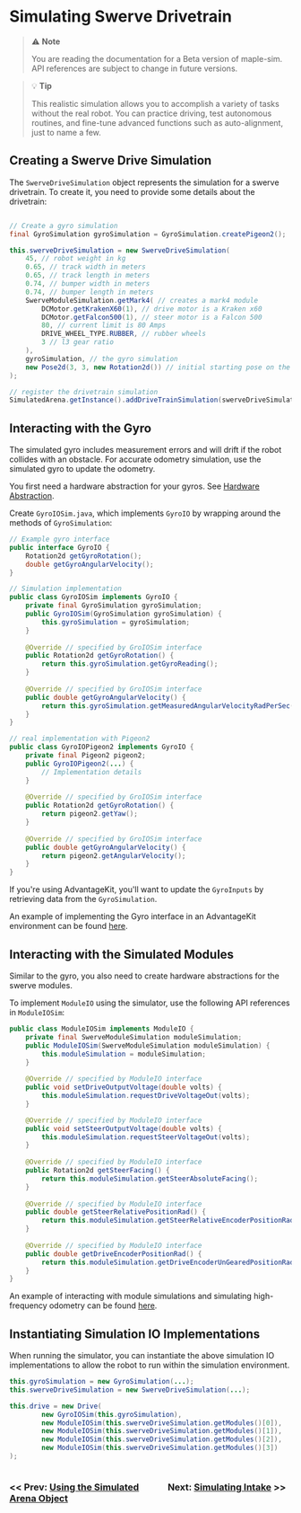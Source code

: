 # Simulating Swerve Drivetrain

> ⚠️ **Note**
>
> You are reading the documentation for a Beta version of maple-sim. API references are subject to change in future versions.

> 💡 **Tip**
> 
> This realistic simulation allows you to accomplish a variety of tasks without the real robot. You can practice driving, test autonomous routines, and fine-tune advanced functions such as auto-alignment, just to name a few.



## Creating a Swerve Drive Simulation

The `SwerveDriveSimulation` object represents the simulation for a swerve drivetrain. To create it, you need to provide some details about the drivetrain:

```java

// Create a gyro simulation
final GyroSimulation gyroSimulation = GyroSimulation.createPigeon2();

this.swerveDriveSimulation = new SwerveDriveSimulation(
    45, // robot weight in kg
    0.65, // track width in meters
    0.65, // track length in meters 
    0.74, // bumper width in meters
    0.74, // bumper length in meters
    SwerveModuleSimulation.getMark4( // creates a mark4 module
        DCMotor.getKrakenX60(1), // drive motor is a Kraken x60
        DCMotor.getFalcon500(1), // steer motor is a Falcon 500
        80, // current limit is 80 Amps
        DRIVE_WHEEL_TYPE.RUBBER, // rubber wheels
        3 // l3 gear ratio
    ),
    gyroSimulation, // the gyro simulation
    new Pose2d(3, 3, new Rotation2d()) // initial starting pose on the field
);

// register the drivetrain simulation
SimulatedArena.getInstance().addDriveTrainSimulation(swerveDriveSimulation); 
```


## Interacting with the Gyro
The simulated gyro includes measurement errors and will drift if the robot collides with an obstacle. For accurate odometry simulation, use the simulated gyro to update the odometry.

You first need a hardware abstraction for your gyros. See [Hardware Abstraction](./1_HARDWARE_ABSTRACTIONS.md).

Create `GyroIOSim.java`, which implements `GyroIO` by wrapping around the methods of `GyroSimulation`:

```java
// Example gyro interface
public interface GyroIO {
    Rotation2d getGyroRotation();
    double getGyroAngularVelocity();
}
```

```java
// Simulation implementation
public class GyroIOSim implements GyroIO {
    private final GyroSimulation gyroSimulation;
    public GyroIOSim(GyroSimulation gyroSimulation) {
        this.gyroSimulation = gyroSimulation;
    }
    
    @Override // specified by GroIOSim interface
    public Rotation2d getGyroRotation() {
        return this.gyroSimulation.getGyroReading();
    }
    
    @Override // specified by GroIOSim interface
    public double getGyroAngularVelocity() {
        return this.gyroSimulation.getMeasuredAngularVelocityRadPerSec();
    }
}
```

```java
// real implementation with Pigeon2
public class GyroIOPigeon2 implements GyroIO {
    private final Pigeon2 pigeon2;
    public GyroIOPigeon2(...) {
        // Implementation details
    }
    
    @Override // specified by GroIOSim interface
    public Rotation2d getGyroRotation() {
        return pigeon2.getYaw();
    }
    
    @Override // specified by GroIOSim interface
    public double getGyroAngularVelocity() {
        return pigeon2.getAngularVelocity();
    }
}
```

If you're using AdvantageKit, you'll want to update the `GyroInputs` by retrieving data from the `GyroSimulation`.

An example of implementing the Gyro interface in an AdvantageKit environment can be found [here](https://github.com/Shenzhen-Robotics-Alliance/maple-sim/blob/main/templates/AdvantageKit_AdvancedSwerveDriveProject/src/main/java/frc/robot/subsystems/drive/GyroIOSim.java).

## Interacting with the Simulated Modules

Similar to the gyro, you also need to create hardware abstractions for the swerve modules.

To implement `ModuleIO` using the simulator, use the following API references in `ModuleIOSim`:

```java
public class ModuleIOSim implements ModuleIO {
    private final SwerveModuleSimulation moduleSimulation;
    public ModuleIOSim(SwerveModuleSimulation moduleSimulation) {
        this.moduleSimulation = moduleSimulation;
    }
    
    @Override // specified by ModuleIO interface
    public void setDriveOutputVoltage(double volts) {
        this.moduleSimulation.requestDriveVoltageOut(volts);
    }

    @Override // specified by ModuleIO interface
    public void setSteerOutputVoltage(double volts) {
        this.moduleSimulation.requestSteerVoltageOut(volts);
    }
    
    @Override // specified by ModuleIO interface
    public Rotation2d getSteerFacing() {
        return this.moduleSimulation.getSteerAbsoluteFacing();
    }
    
    @Override // specified by ModuleIO interface
    public double getSteerRelativePositionRad() {
        return this.moduleSimulation.getSteerRelativeEncoderPositionRad();
    }
    
    @Override // specified by ModuleIO interface
    public double getDriveEncoderPositionRad() {
        return this.moduleSimulation.getDriveEncoderUnGearedPositionRad();
    }
}
```

An example of interacting with module simulations and simulating high-frequency odometry can be found [here](https://github.com/Shenzhen-Robotics-Alliance/maple-sim/blob/main/templates/AdvantageKit_AdvancedSwerveDriveProject/src/main/java/frc/robot/subsystems/drive/ModuleIOSim.java).

## Instantiating Simulation IO Implementations

When running the simulator, you can instantiate the above simulation IO implementations to allow the robot to run within the simulation environment.

```java
this.gyroSimulation = new GyroSimulation(...);
this.swerveDriveSimulation = new SwerveDriveSimulation(...);

this.drive = new Drive(
        new GyroIOSim(this.gyroSimulation),
        new ModuleIOSim(this.swerveDriveSimulation.getModules()[0]),
        new ModuleIOSim(this.swerveDriveSimulation.getModules()[1]),
        new ModuleIOSim(this.swerveDriveSimulation.getModules()[2]),
        new ModuleIOSim(this.swerveDriveSimulation.getModules()[3])
);
```

<div style="display:flex">
    <h3 style="width:49%"><< Prev: <a href="./3_USING_THE_SIMULATED_ARENA.md">Using the Simulated Arena Object</a></h3>
    <h3 style="width:49%" align="right">Next: <a href="./5_SIMULATING_INTAKE.md">Simulating Intake</a> >></h3>
</div>